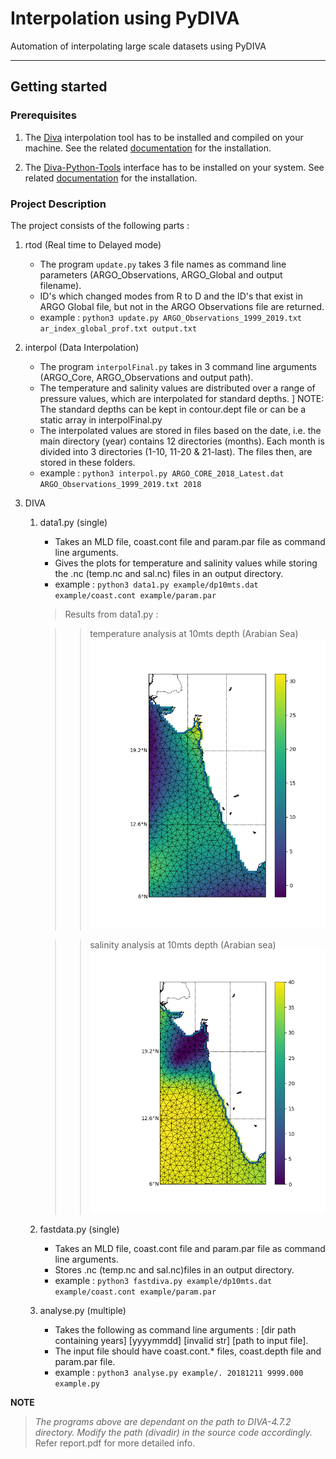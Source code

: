 # Interpolation using PyDIVA

Automation of interpolating large scale datasets using PyDIVA

- - - -

## Getting started

### Prerequisites

1. The [Diva](https://github.com/gher-ulg/diva) interpolation tool has to be installed and compiled on your machine. See the related [documentation](https://github.com/gher-ulg/DIVA/blob/master/README.md#installing) for the installation.

2. The [Diva-Python-Tools](https://github.com/gher-ulg/DivaPythonTools) interface has to be installed on your system. See related [documentation](https://github.com/gher-ulg/DivaPythonTools/blob/master/README.md) for the installation.

### Project Description

The project consists of the following parts :

1. rtod (Real time to Delayed mode)
    * The program `update.py` takes 3 file names as command line parameters (ARGO_Observations, ARGO_Global and output filename).
    * ID's which changed modes from R to D and the ID's that exist in ARGO Global file, but not in the ARGO Observations file are returned.
    * example : 
    `python3 update.py ARGO_Observations_1999_2019.txt ar_index_global_prof.txt output.txt`

2. interpol (Data Interpolation)
    * The program `interpolFinal.py` takes in 3 command line arguments (ARGO_Core, ARGO_Observations and output path).
    * The temperature and salinity values are distributed over a range of pressure values, which are interpolated for standard depths.
    ] NOTE: The standard depths can be kept in contour.dept file or can be a static array in interpolFinal.py
    * The interpolated values are stored in files based on the date, i.e. the main directory (year) contains 12 directories (months). Each month is divided into 3 directories (1-10, 11-20 & 21-last). The files then, are stored in these folders.
    * example : 
    `python3 interpol.py ARGO_CORE_2018_Latest.dat ARGO_Observations_1999_2019.txt 2018`

3. DIVA 
    1. data1.py (single)
        * Takes an MLD file, coast.cont file and param.par file as command line arguments.
        * Gives the plots for temperature and salinity values while storing the .nc (temp.nc and sal.nc) files in an output directory.
        * example :
        `python3 data1.py example/dp10mts.dat example/coast.cont example/param.par`

        > Results from data1.py : 

        >> temperature analysis at 10mts depth (Arabian Sea)
        ![temp](./temp10mts.png)

        >> salinity analysis at 10mts depth (Arabian sea)
        ![sal](./sal10mts.png)


    2. fastdata.py (single)
        * Takes an MLD file, coast.cont file and param.par file as command line arguments.
        * Stores .nc (temp.nc and sal.nc)files in an output directory.
        * example :
        `python3 fastdiva.py example/dp10mts.dat example/coast.cont example/param.par`

    3. analyse.py (multiple)
        * Takes the following as command line arguments : [dir path containing years] [yyyymmdd] [invalid str] [path to input file].
        * The input file should have coast.cont.* files, coast.depth file and param.par file.
        * example : 
        `python3 analyse.py example/. 20181211 9999.000 example.py`

**NOTE**
> _The programs above are dependant on the path to DIVA-4.7.2 directory. Modify the path (divadir) in the source code accordingly._
> Refer report.pdf for more detailed info.

